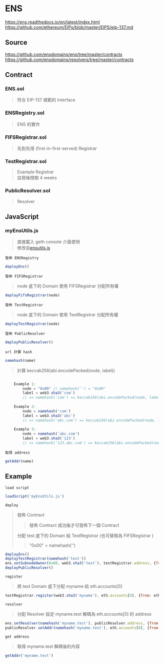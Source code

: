 # ENS
https://ens.readthedocs.io/en/latest/index.html  
https://github.com/ethereum/EIPs/blob/master/EIPS/eip-137.md
## Source
https://github.com/ensdomains/ens/tree/master/contracts  
https://github.com/ensdomains/resolvers/tree/master/contracts
## Contract
### ENS.sol
> 符合 EIP-137 規範的 Interface
### ENSRegistry.sol
> ENS 的實作
### FIFSRegistrar.sol
> 先到先得 (first-in-first-served) Registrar
### TestRegistrar.sol
> Example Registrar  
> 註冊後限期 4 weeks
### PublicResolver.sol
> Resolver
## JavaScript
### myEnsUtils.js
[ensutils.js]: https://github.com/ensdomains/ens/blob/master/ensutils.js
> 直接載入 geth console 介面使用  
> 修改自[ensutils.js]

`發佈 ENSRegistry`
```Javascript
deployEns()
```

`發佈 FIFSRegistrar`
> node 底下的 Domain 使用 FIFSRegistrar 分配所有權
```Javascript
deployFifsRegistrar(node)
```

`發佈 TestRegistrar`
> node 底下的 Domain 使用 TestRegistrar 分配所有權
```Javascript
deployTestRegistrar(node)
```

`發佈 PublicResolver`
```Javascript
deployPublicResolver()
```

`url 計算 hash`
```Javascript
namehash(name)
```
> 計算 keccak256(abi.encodePacked(node, label))
```Javascript 

    Example 1:
        node = "0x00" // namehash('') = "0x00"
        label = web3.sha3('com')
        // => namehash('com') == keccak256(abi.encodePacked(node, label))
        
    Example 2:
        node = namehash('com')
        label = web3.sha3('abc')
        // => namehash('abc.com') == keccak256(abi.encodePacked(node, label))
    
    Example 3:
        node = namehash('abc.com')
        label = web3.sha3('123')
        // => namehash('123.abc.com') == keccak256(abi.encodePacked(node, label))

```
`取得 address`
```Javascript
getAddr(name)
```

## Example
`load script`
```Javascript
loadScript('myEnsUtils.js')
```
`deploy`
> 發佈 Contract  
>> 發佈 Contract 成功後才可發佈下一個 Contract
> 
> 分配 test 底下的 Domain 給 TestRegistrar (也可替換為 FIFSRegistrar )
>> "0x00" = namehash('')
```Javascript
deployEns() 
deployTestRegistrar(namehash('test'))
ens.setSubnodeOwner(0x00, web3.sha3('test'), testRegistrar.address, {from: eth.accounts[0]})
deployPublicResolver()
```
`register`
> 將 test Domain 底下分配 myname 給 eth.accounts[0]
```Javascript
testRegistrar.register(web3.sha3('myname'), eth.accounts[0], {from: eth.accounts[0]})
```
`resolver`
> 分配 Resolver
> 設定 myname.test 解碼為 eth.accounts[0] 的 address
```Javascript
ens.setResolver(namehash('myname.test'), publicResolver.address, {from: eth.accounts[0]})
publicResolver.setAddr(namehash('myname.test'), eth.accounts[0], {from: eth.accounts[0]})
```
`get address`
> 取得 myname.test 解碼後的內容
```Javascript
getAddr('myname.test')
```